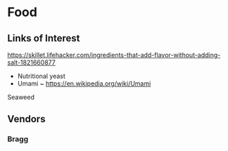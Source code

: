 
# Food


## Links of Interest

https://skillet.lifehacker.com/ingredients-that-add-flavor-without-adding-salt-1821660877
* Nutritional yeast
* Umami ~ https://en.wikipedia.org/wiki/Umami

Seaweed

## Vendors


### Bragg



